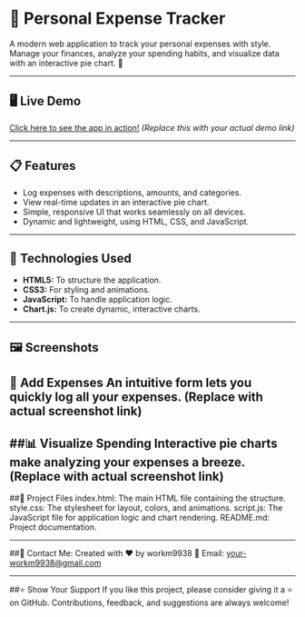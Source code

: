 # 🌟 Personal Expense Tracker

A modern web application to track your personal expenses with style. Manage your finances, analyze your spending habits, and visualize data with an interactive pie chart. 🚀  

---

## 🖥️ **Live Demo**
[Click here to see the app in action!](https://your-live-demo-link.com) *(Replace this with your actual demo link)*  

---

## 📋 **Features**
- Log expenses with descriptions, amounts, and categories.  
- View real-time updates in an interactive pie chart.  
- Simple, responsive UI that works seamlessly on all devices.  
- Dynamic and lightweight, using HTML, CSS, and JavaScript.

---

## 🎯 **Technologies Used**
- **HTML5:** To structure the application.  
- **CSS3:** For styling and animations.  
- **JavaScript:** To handle application logic.  
- **Chart.js:** To create dynamic, interactive charts.  

---
## 🖼️ Screenshots
🌟 Add Expenses
An intuitive form lets you quickly log all your expenses.
(Replace with actual screenshot link)
---

##📊 Visualize Spending
Interactive pie charts make analyzing your expenses a breeze.
(Replace with actual screenshot link)
------

##📂 Project Files
index.html: The main HTML file containing the structure.
style.css: The stylesheet for layout, colors, and animations.
script.js: The JavaScript file for application logic and chart rendering.
README.md: Project documentation.

------
##💌 Contact Me:
Created with ❤️ by workm9938
📧 Email: your-workm9938@gmail.com

----------
##⭐ Show Your Support
If you like this project, please consider giving it a ⭐ on GitHub. Contributions, feedback, and suggestions are always welcome!
